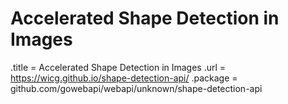 # Accelerated Shape Detection in Images

.title = Accelerated Shape Detection in Images
.url = <https://wicg.github.io/shape-detection-api/>
.package = github.com/gowebapi/webapi/unknown/shape-detection-api
